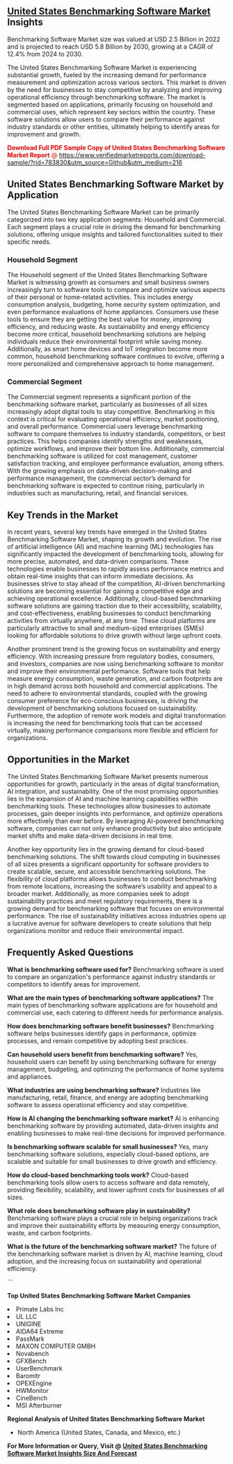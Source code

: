 <h2><a href="https://www.verifiedmarketreports.com/download-sample/?rid=783830&amp;utm_source=Github&amp;utm_medium=216" target="_blank">United States Benchmarking Software Market</a> Insights</h2><p>Benchmarking Software Market size was valued at USD 2.5 Billion in 2022 and is projected to reach USD 5.8 Billion by 2030, growing at a CAGR of 12.4% from 2024 to 2030.</p><p><p>The United States Benchmarking Software Market is experiencing substantial growth, fueled by the increasing demand for performance measurement and optimization across various sectors. This market is driven by the need for businesses to stay competitive by analyzing and improving operational efficiency through benchmarking software. The market is segmented based on applications, primarily focusing on household and commercial uses, which represent key sectors within the country. These software solutions allow users to compare their performance against industry standards or other entities, ultimately helping to identify areas for improvement and growth.</p><p><p><span class=""><span style="color: #ff0000;"><strong>Download Full PDF Sample Copy of United States Benchmarking Software Market Report</strong> @ </span><a href="https://www.verifiedmarketreports.com/download-sample/?rid=783830&amp;utm_source=Github&amp;utm_medium=216" target="_blank">https://www.verifiedmarketreports.com/download-sample/?rid=783830&amp;utm_source=Github&amp;utm_medium=216</a></span></p></p><h2>United States Benchmarking Software Market by Application</h2><p>The United States Benchmarking Software Market can be primarily categorized into two key application segments: Household and Commercial. Each segment plays a crucial role in driving the demand for benchmarking solutions, offering unique insights and tailored functionalities suited to their specific needs.</p><h3>Household Segment</h3><p>The Household segment of the United States Benchmarking Software Market is witnessing growth as consumers and small business owners increasingly turn to software tools to compare and optimize various aspects of their personal or home-related activities. This includes energy consumption analysis, budgeting, home security system optimization, and even performance evaluations of home appliances. Consumers use these tools to ensure they are getting the best value for money, improving efficiency, and reducing waste. As sustainability and energy efficiency become more critical, household benchmarking solutions are helping individuals reduce their environmental footprint while saving money. Additionally, as smart home devices and IoT integration become more common, household benchmarking software continues to evolve, offering a more personalized and comprehensive approach to home management.</p><h3>Commercial Segment</h3><p>The Commercial segment represents a significant portion of the benchmarking software market, particularly as businesses of all sizes increasingly adopt digital tools to stay competitive. Benchmarking in this context is critical for evaluating operational efficiency, market positioning, and overall performance. Commercial users leverage benchmarking software to compare themselves to industry standards, competitors, or best practices. This helps companies identify strengths and weaknesses, optimize workflows, and improve their bottom line. Additionally, commercial benchmarking software is utilized for cost management, customer satisfaction tracking, and employee performance evaluation, among others. With the growing emphasis on data-driven decision-making and performance management, the commercial sector’s demand for benchmarking software is expected to continue rising, particularly in industries such as manufacturing, retail, and financial services.</p><h2>Key Trends in the Market</h2><p>In recent years, several key trends have emerged in the United States Benchmarking Software Market, shaping its growth and evolution. The rise of artificial intelligence (AI) and machine learning (ML) technologies has significantly impacted the development of benchmarking tools, allowing for more precise, automated, and data-driven comparisons. These technologies enable businesses to rapidly assess performance metrics and obtain real-time insights that can inform immediate decisions. As businesses strive to stay ahead of the competition, AI-driven benchmarking solutions are becoming essential for gaining a competitive edge and achieving operational excellence. Additionally, cloud-based benchmarking software solutions are gaining traction due to their accessibility, scalability, and cost-effectiveness, enabling businesses to conduct benchmarking activities from virtually anywhere, at any time. These cloud platforms are particularly attractive to small and medium-sized enterprises (SMEs) looking for affordable solutions to drive growth without large upfront costs.</p><p>Another prominent trend is the growing focus on sustainability and energy efficiency. With increasing pressure from regulatory bodies, consumers, and investors, companies are now using benchmarking software to monitor and improve their environmental performance. Software tools that help measure energy consumption, waste generation, and carbon footprints are in high demand across both household and commercial applications. The need to adhere to environmental standards, coupled with the growing consumer preference for eco-conscious businesses, is driving the development of benchmarking solutions focused on sustainability. Furthermore, the adoption of remote work models and digital transformation is increasing the need for benchmarking tools that can be accessed virtually, making performance comparisons more flexible and efficient for organizations.</p><h2>Opportunities in the Market</h2><p>The United States Benchmarking Software Market presents numerous opportunities for growth, particularly in the areas of digital transformation, AI integration, and sustainability. One of the most promising opportunities lies in the expansion of AI and machine learning capabilities within benchmarking tools. These technologies allow businesses to automate processes, gain deeper insights into performance, and optimize operations more effectively than ever before. By leveraging AI-powered benchmarking software, companies can not only enhance productivity but also anticipate market shifts and make data-driven decisions in real time.</p><p>Another key opportunity lies in the growing demand for cloud-based benchmarking solutions. The shift towards cloud computing in businesses of all sizes presents a significant opportunity for software providers to create scalable, secure, and accessible benchmarking solutions. The flexibility of cloud platforms allows businesses to conduct benchmarking from remote locations, increasing the software’s usability and appeal to a broader market. Additionally, as more companies seek to adopt sustainability practices and meet regulatory requirements, there is a growing demand for benchmarking software that focuses on environmental performance. The rise of sustainability initiatives across industries opens up a lucrative avenue for software developers to create solutions that help organizations monitor and reduce their environmental impact.</p><h2>Frequently Asked Questions</h2><p><strong>What is benchmarking software used for?</strong> Benchmarking software is used to compare an organization's performance against industry standards or competitors to identify areas for improvement.</p><p><strong>What are the main types of benchmarking software applications?</strong> The main types of benchmarking software applications are for household and commercial use, each catering to different needs for performance analysis.</p><p><strong>How does benchmarking software benefit businesses?</strong> Benchmarking software helps businesses identify gaps in performance, optimize processes, and remain competitive by adopting best practices.</p><p><strong>Can household users benefit from benchmarking software?</strong> Yes, household users can benefit by using benchmarking software for energy management, budgeting, and optimizing the performance of home systems and appliances.</p><p><strong>What industries are using benchmarking software?</strong> Industries like manufacturing, retail, finance, and energy are adopting benchmarking software to assess operational efficiency and stay competitive.</p><p><strong>How is AI changing the benchmarking software market?</strong> AI is enhancing benchmarking software by providing automated, data-driven insights and enabling businesses to make real-time decisions for improved performance.</p><p><strong>Is benchmarking software scalable for small businesses?</strong> Yes, many benchmarking software solutions, especially cloud-based options, are scalable and suitable for small businesses to drive growth and efficiency.</p><p><strong>How do cloud-based benchmarking tools work?</strong> Cloud-based benchmarking tools allow users to access software and data remotely, providing flexibility, scalability, and lower upfront costs for businesses of all sizes.</p><p><strong>What role does benchmarking software play in sustainability?</strong> Benchmarking software plays a crucial role in helping organizations track and improve their sustainability efforts by measuring energy consumption, waste, and carbon footprints.</p><p><strong>What is the future of the benchmarking software market?</strong> The future of the benchmarking software market is driven by AI, machine learning, cloud adoption, and the increasing focus on sustainability and operational efficiency.</p>```</p><p><strong>Top United States Benchmarking Software Market Companies</strong></p><div data-test-id=""><p><li>Primate Labs Inc</li><li> UL LLC</li><li> UNIGINE</li><li> AIDA64 Extreme</li><li> PassMark</li><li> MAXON COMPUTER GMBH</li><li> Novabench</li><li> GFXBench</li><li> UserBenchmark</li><li> Baromitr</li><li> OPEXEngine</li><li> HWMonitor</li><li> CineBench</li><li> MSI Afterburner</li></p><div><strong>Regional Analysis of&nbsp;United States Benchmarking Software Market</strong></div><ul><li dir="ltr"><p dir="ltr">North America&nbsp;(United States, Canada, and Mexico, etc.)</p></li></ul><p><strong>For More Information or Query, Visit @&nbsp;</strong><strong><a href="https://www.verifiedmarketreports.com/product/benchmarking-software-market/?utm_source=Github&amp;utm_medium=216" target="_blank">United States Benchmarking Software Market Insights Size And Forecast</a></strong></p></div>
